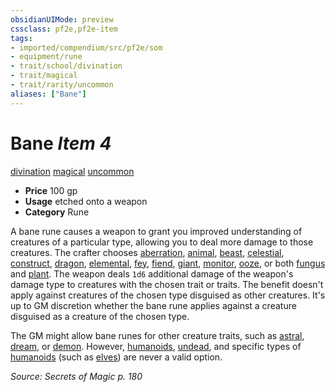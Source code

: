 ```yaml
---
obsidianUIMode: preview
cssclass: pf2e,pf2e-item
tags:
- imported/compendium/src/pf2e/som
- equipment/rune
- trait/school/divination
- trait/magical
- trait/rarity/uncommon
aliases: ["Bane"]
---
```

# Bane *Item 4*  
[divination](divination.md)  [magical](magical.md)  [uncommon](uncommon.md)  

- **Price** 100 gp
- **Usage** etched onto a weapon
- **Category** Rune

A bane rune causes a weapon to grant you improved understanding of creatures of a particular type, allowing you to deal more damage to those creatures. The crafter chooses [aberration](aberration.md), [animal](animal.md), [beast](beast.md), [celestial](celestial.md), [construct](construct.md), [dragon](dragon.md), [elemental](elemental.md), [fey](fey.md), [fiend](fiend.md), [giant](giant.md), [monitor](monitor.md), [ooze](ooze.md), or both [fungus](fungus-b1.md) and [plant](plant.md). The weapon deals `1d6` additional damage of the weapon's damage type to creatures with the chosen trait or traits. The benefit doesn't apply against creatures of the chosen type disguised as other creatures. It's up to GM discretion whether the bane rune applies against a creature disguised as a creature of the chosen type.

The GM might allow bane runes for other creature traits, such as [astral](astral-b1.md), [dream](dream-b2.md), or [demon](demon.md). However, [humanoids](humanoid.md), [undead](undead.md), and specific types of [humanoids](humanoid.md) (such as [elves](elf.md)) are never a valid option.

*Source: Secrets of Magic p. 180*